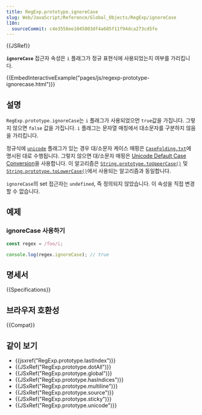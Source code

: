```yaml
---
title: RegExp.prototype.ignoreCase
slug: Web/JavaScript/Reference/Global_Objects/RegExp/ignoreCase
l10n:
  sourceCommit: c4e3558ee1045803df4a685f11f94dca273cd5fe
---
```


{{JSRef}}

**`ignoreCase`** 접근자 속성은 `i` 플래그가 정규 표현식에 사용되었는지 여부를 가리킵니다.

{{EmbedInteractiveExample("pages/js/regexp-prototype-ignorecase.html")}}

## 설명

`RegExp.prototype.ignoreCase`는 `i` 플래그가 사용되었으먼 `true`값을 가집니다. 그렇지 않으면 `false` 값을 가집니다. `i` 플래그는 문자열 매칭에서 대소문자를 구분하지 않음을 가리킵니다.

정규식에 [`unicode`](/ko/docs/Web/JavaScript/Reference/Global_Objects/RegExp/unicode) 플래그가 있는 경우 대/소문자 케이스 매핑은 [`CaseFolding.txt`](https://unicode.org/Public/UCD/latest/ucd/CaseFolding.txt)에 명시된 대로 수행됩니다. 그렇지 않으면 대/소문자 매핑은 [Unicode Default Case Conversion](https://unicode-org.github.io/icu/userguide/transforms/casemappings.html)을 사용합니다. 이 알고리즘은 [`String.prototype.toUpperCase()`](/ko/docs/Web/JavaScript/Reference/Global_Objects/String/toUpperCase) 및 [`String.prototype.toLowerCase()`](/ko/docs/Web/JavaScript/Reference/Global_Objects/String/toLowerCase)에서 사용되는 알고리즘과 동일합니다.

`ignoreCase`의 set 접근자는 `undefined`, 즉 정의되지 않았습니다. 이 속성을 직접 변경할 수 없습니다.

## 예제

### ignoreCase 사용하기

```js
const regex = /foo/i;

console.log(regex.ignoreCase); // true
```

## 명세서

{{Specifications}}

## 브라우저 호환성

{{Compat}}

## 같이 보기

- {{jsxref("RegExp.prototype.lastIndex")}}
- {{JSxRef("RegExp.prototype.dotAll")}}
- {{JSxRef("RegExp.prototype.global")}}
- {{JSxRef("RegExp.prototype.hasIndices")}}
- {{JSxRef("RegExp.prototype.multiline")}}
- {{JSxRef("RegExp.prototype.source")}}
- {{JSxRef("RegExp.prototype.sticky")}}
- {{JSxRef("RegExp.prototype.unicode")}}
